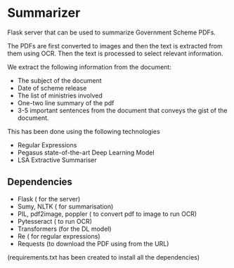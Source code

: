 # Summarizer

Flask server that can be used to summarize Government Scheme PDFs. 

The PDFs are first converted to images and then the text is extracted from them using OCR. Then the text is processed to select relevant information. 

We extract the following information from the document:
- The subject of the document
- Date of scheme release
- The list of ministries involved
- One-two line summary of the pdf
- 3-5 important sentences from the document that conveys the gist of the document.

This has been done using the following technologies
- Regular Expressions
- Pegasus state-of-the-art Deep Learning Model
- LSA Extractive Summariser

## Dependencies

- Flask ( for the server)
- Sumy, NLTK ( for summarisation)
- PIL, pdf2image, poppler ( to convert pdf to image to run OCR)
- Pytesseract ( to run OCR)
- Transformers (for the DL model)
- Re ( for regular expressions)
- Requests (to download the PDF using from the URL) 

(requirements.txt has been created to install all the dependencies)
